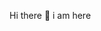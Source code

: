 Hi there 👋
i am here
<!--
**ammar6306/ammar6306** is a ✨ _special_ ✨ repository because its `README.md` (this file) appears on your GitHub profile.

Here are some ideas to get you started:

- 🔭 I’m currently working on ..SA world as a moderator
- 🌱 I’m currently learning ...BHU india
- 👯 I’m looking to collaborate on ...moderater, collab manager transleter
- 🤔 I’m looking for help with 
- 💬 Ask me about airdrop
- 📫 How to reach me: ...on bio twitter link in bio

hdhgjhf- ⚡ Fun fact: best
